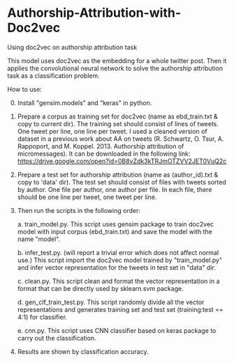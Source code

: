 # Authorship-Attribution-with-Doc2vec
Using doc2vec on authorship attribution task

This model uses doc2vec as the embedding for a whole twitter post. Then it applies the convolutional neural network to solve the authorship attribution task as a classification problem.

How to use:

0. Install "gensim.models" and "keras" in python.

1. Prepare a corpus as training set for doc2vec (name as ebd_train.txt & copy to current dir). The training set should consist of lines of tweets. One tweet per line, one line per tweet. I used a cleaned version of dataset in a previous work about AA on tweets (R. Schwartz, O. Tsur, A. Rappoport, and M. Koppel. 2013. Authorship attribution of micromessages). It can be downloaded in the following link:
https://drive.google.com/open?id=0B8vZdk3kTRJmOTZVV2JET0VuQ2c
2. Prepare a test set for authorship attribution (name as (author_id).txt & copy to 'data' dir). The test set should consist of files with tweets sorted by author. One file per author, one author per file. In each file, there should be one line per tweet, one tweet per line.

3. Then run the scripts in the following order:

	a. train_model.py.
	This script uses gensim package to train doc2vec model with input corpus (ebd_train.txt) and save the model with the name "model".
	
	b. infer_test.py. (will report a trivial error which does not affect normal use.)
	This script import the doc2vec model trained by "train_model.py" and infer vector representation for the tweets in test set in "data" dir.
	
	c. clean.py.
	This script clean and format the vector representation in a format that can be directly used by sklearn.svm package.
	
	d. gen_clf_train_test.py.
	This script randomly divide all the vector representations and generates training set and test set (training:test == 4:1) for classifier.
	
	e. cnn.py.
	This script uses CNN classifier based on keras package to carry out the classification.

4. Results are shown by classification accuracy.
